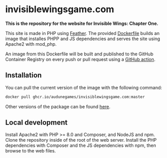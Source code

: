 # invisiblewingsgame.com

**This is the repository for the website for Invisible Wings: Chapter One.**

This site is made in PHP using [Feather](https://github.com/danae/feather). The provided [Dockerfile](https://github.com/audunegames/invisiblewingsgame.com/blob/master/Dockerfile) builds an image that installes PHPP and JS dependencies and serves the site using Apache2 with mod_php.

An image from this Dockerfile will be built and published to the GitHub Container Registry on every push or pull request using a [GitHub action](https://github.com/audunegames/invisiblewingsgame.com/blob/master/.github/workflows/docker-publish.yml).

## Installation

You can pull the current version of the image with the following command:

```bash
docker pull ghcr.io/audunegames/invisiblewingsgame.com:master
```

Other versions of the package can be found [here](https://github.com/audunegames/invisiblewingsgame.com/pkgs/container/invisiblewingsgame.com).

## Local development

Install Apache2 with PHP >= 8.0 and Composer, and NodeJS and npm. Clone the repository inside of the root of the web server. Install the PHP dependencies with Composer and the JS dependencies with npm, then browse to the web files.